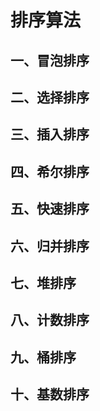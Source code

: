 # 排序算法

## 一、冒泡排序

## 二、选择排序

## 三、插入排序

## 四、希尔排序

## 五、快速排序

## 六、归并排序

## 七、堆排序

## 八、计数排序

## 九、桶排序

## 十、基数排序

